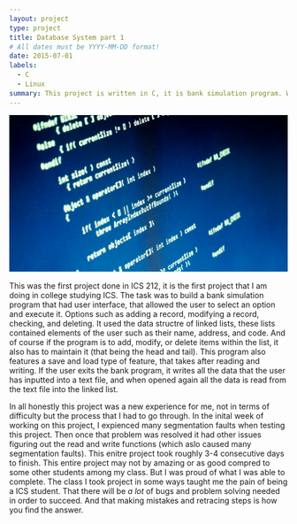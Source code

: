 ```yaml
---
layout: project
type: project
title: Database System part 1
# All dates must be YYYY-MM-DD format!
date: 2015-07-01
labels:
  - C
  - Linux
summary: This project is written in C, it is bank simulation program. Where the user can make an account, modify existing information, and other features.
---
```


<img class="ui image" src="../images/c-program.jpg">

This was the first project done in ICS 212, it is the first project that I am doing in college studying ICS. The task was to build a bank simulation program that had user interface, that allowed the user to select an option and execute it. Options such as adding a record, modifying a record, checking, and deleting. It used the data structre of linked lists, these lists contained elements of the user such as their name, address, and code. And of course if the program is to add, modify, or delete items within the list, it also has to maintain it (that being the head and tail). This program also features a save and load type of feature, that takes after reading and writing. If the user exits the bank program, it writes all the data that the user has inputted into a text file, and when opened again all the data is read from the text file into the linked list.

In all honestly this project was a new experience for me, not in terms of difficulty but the process that I had to go through. In the inital week of working on this project, I expienced many segmentation faults when testing this project. Then once that problem was resolved it had other issues figuring out the read and write functions (which aslo caused many segmentation faults). This enitre project took roughly 3-4 consecutive days to finish. This entire project may not by amazing or as good compred to some other students among my class. But I was proud of what I was able to complete. The class I took  project in some ways taught me the pain of being a ICS student. That there will be *a lot* of bugs and problem solving needed in order to succeed. And that making mistakes and retracing steps is how you find the answer.
